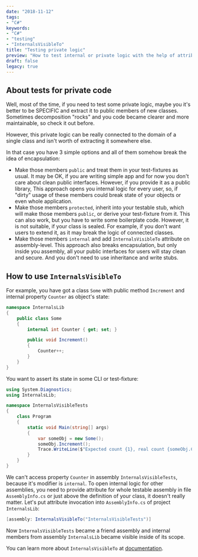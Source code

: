 ```yaml
---
date: "2018-11-12"
tags:
- "C#"
keywords:
- "C#"
- "testing"
- "InternalsVisibleTo"
title: "Testing private logic"
preview: "How to test internal or private logic with the help of attribute InternalsVisibleTo"
draft: false
legacy: true
---
```


## About tests for private code

Well, most of the time, if you need to test some private logic, maybe you it's better to be SPECIFIC and extract it to public members of new classes. Sometimes decomposition "rocks" and you code became clearer and more maintainable, so check it out before.

However, this private logic can be really connected to the domain of a single class and isn't worth of extracting it somewhere else.

In that case you have 3 simple options and all of them somehow break the idea of encapsulation:
- Make those members `public` and treat them in your test-fixtures as usual. It may be OK, if you are writing simple app and for now you don't care about clean public interfaces. However, if you provide it as a public library, This approach opens you internal logic for every user, so, if "dirty" usage of these members could break state of your objects or even whole application.
- Make those members `protected`, inherit into your testable stub, which will make those members `public`, or derive your test-fixture from it. This can also work, but you have to write some boilerplate code. However, it is not suitable, if your class is sealed. For example, if you don't want users to extend it, as it may break the logic of connected classes.
- Make those members `internal` and add `InternalsVisibleTo` attribute on assembly-level. This approach also breaks encapsulation, but only inside you assembly, all your public interfaces for users will stay clean and secure. And you don't need to use inheritance and write stubs.

## How to use `InternalsVisibleTo`

For example, you have got a class `Some` with public method `Increment` and internal property `Counter` as object's state:
```csharp
namespace InternalsLib
{
    public class Some
    {
        internal int Counter { get; set; }

        public void Increment()
        {
            Counter++;
        }
    }
}
```

You want to assert its state in some CLI or test-fixture:
```csharp
using System.Diagnostics;
using InternalsLib;

namespace InternalsVisibleTests
{
    class Program
    {
        static void Main(string[] args)
        {
            var someObj = new Some();
            someObj.Increment();
            Trace.WriteLine($"Expected count {1}, real count {someObj.Counter}");
        }
    }
}
```

We can't access property `Counter` in assembly `InternalsVisibleTests`, because it's modifier is `internal`. To open internal logic for other assemblies, you need to provide attribute for whole testable assembly in file `AssemblyInfo.cs` or just above the definition of your class, it doesn't really matter.
Let's put attribute invocation into `AssemblyInfo.cs` of project `InternalsLib`:
```csharp
[assembly: InternalsVisibleTo("InternalsVisibleTests")]
```

Now `InternalsVisibleTests` became a friend assembly and internal members from assembly `InternalsLib` became visible inside of its scope.

You can learn more about `InternalsVisibleTo` at [documentation](https://docs.microsoft.com/en-us/dotnet/api/system.runtime.compilerservices.internalsvisibletoattribute).